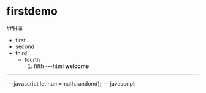 # firstdemo
##Hiiii
- first
- second
- third
  - fourth
    1. fifth
---html
<B>welcome</B>
---
---javascript
let num=math.random();
---javascript
